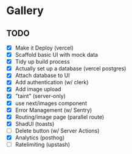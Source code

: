 # Gallery

## TODO

- [x] Make it Deploy (vercel)
- [x] Scaffold basic UI with mock data
- [x] Tidy up build process
- [x] Actually set up a database (vercel postgres)
- [x] Attach database to UI
- [x] Add authentication (w/ clerk)
- [x] Add image upload
- [x] "taint" (server-only)
- [x] use next/images component
- [x] Error Management (w/ Sentry)
- [x] Routing/image page (parallel route)
- [x] ShadUI (toasts)
- [ ] Delete button (w/ Server Actions)
- [x] Analytics (posthog)
- [ ] Ratelimiting (upstash)
